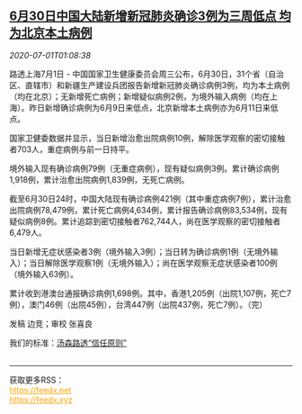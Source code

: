 <!--1593566594000-->
[6月30日中国大陆新增新冠肺炎确诊3例为三周低点 均为北京本土病例](https://cn.reuters.com/article/china-covid19-updates-0701-wedn-idCNKBS2423ZZ)
------

<div><i>2020-07-01T01:08:38</i></div><div class="StandardArticleBody_body"><p>路透上海7月1日 - 中国国家卫生健康委员会周三公布，6月30日，31个省（自治区、直辖市）和新疆生产建设兵团报告新增新冠肺炎确诊病例3例，均为本土病例（均在北京）；无新增死亡病例；新增疑似病例2例，为境外输入病例（均在上海）。昨日新增确诊病例为6月9日来低点，北京新增本土病例亦为6月11日来低点。 </p><p>国家卫健委数据并显示，当日新增治愈出院病例10例，解除医学观察的密切接触者703人，重症病例与前一日持平。 </p><p>境外输入现有确诊病例79例（无重症病例），现有疑似病例3例。累计确诊病例1,918例，累计治愈出院病例1,839例，无死亡病例。 </p><p>截至6月30日24时，中国大陆现有确诊病例421例（其中重症病例7例），累计治愈出院病例78,479例，累计死亡病例4,634例，累计报告确诊病例83,534例，现有疑似病例8例。累计追踪到密切接触者762,744人，尚在医学观察的密切接触者6,479人。 </p><p>当日新增无症状感染者3例（境外输入3例）；当日转为确诊病例1例（无境外输入）；当日解除医学观察1例（无境外输入）；尚在医学观察无症状感染者100例（境外输入63例）。 </p><p>累计收到港澳台通报确诊病例1,698例。其中，香港1,205例（出院1,107例，死亡7例），澳门46例（出院45例），台湾447例（出院437例，死亡7例）。（完） </p><div class="Attribution_container"><div class="Attribution_attribution"><p class="Attribution_content">发稿 边竞；审校 张喜良 </p></div></div><div class="StandardArticleBody_trustBadgeContainer"><span class="StandardArticleBody_trustBadgeTitle">我们的标准：</span><span class="trustBadgeUrl"><a href="https://www.thomsonreuters.cn/content/dam/openweb/documents/pdf/china/brochures/about-us-1.pdf">汤森路透“信任原则”</a></span></div></div><br><hr><div>获取更多RSS：<br><a href="https://feedx.net" style="color:orange" target="_blank">https://feedx.net</a> <br><a href="https://feedx.xyz" style="color:orange" target="_blank">https://feedx.xyz</a><br></div>
